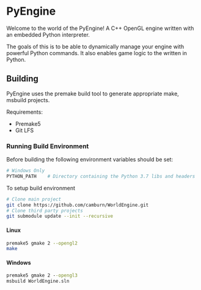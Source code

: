 
# PyEngine

Welcome to the world of the PyEngine! A C++ OpenGL engine written with an
embedded Python interpreter.

The goals of this is to be able to dynamically manage your engine with powerful
Python commands. It also enables game logic to the written in Python.

## Building

PyEngine uses the premake build tool to generate appropriate make, msbuild
projects.

Requirements:

- Premake5
- Git LFS

### Running Build Environment

Before building the following environment variables should be set:

``` bash
# Windows Only
PYTHON_PATH    # Directory containing the Python 3.7 libs and headers
```

To setup build environment

``` bash
# Clone main project
git clone https://github.com/camburn/WorldEngine.git
# Clone third party projects
git submodule update --init --recursive
```

#### Linux

``` bash
premake5 gmake 2 --opengl2
make
```

#### Windows

``` cmd
premake5 gmake 2 --opengl3
msbuild WorldEngine.sln
```
